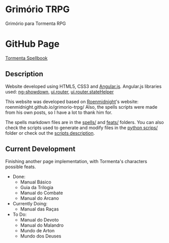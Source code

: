 # Grimório TRPG

Grimório para Tormenta RPG

# GitHub Page

[Tormenta Spellbook](https://juliobguedes.github.io/TormentaSpellbook/)

## Description

Website developed using HTML5, CSS3 and [Angular.js](https://github.com/angular/angular.js).
Angular.js libraries used: [ng-showdown](https://github.com/showdownjs/ng-showdown), [ui.router](https://github.com/angular-ui/ui-router), [ui.router.stateHelper](https://github.com/marklagendijk/ui-router.stateHelper)

This website was developed based on [Roenmidnight](https://github.com/roenmidnight)'s website: roenmidnight.github.io/grimorio-trpg/
Also, the spells scripts were made from his own posts, so I have a lot to thank him for.

The spells markdown files are in the [spells/](https://github.com/juliobguedes/TormentaSpellbook/tree/master/spells) and [feats/](https://github.com/juliobguedes/TormentaSpellbook/tree/master/feats) folders. You can also check the scripts used to generate and modify files in the [python scrips/](https://github.com/juliobguedes/TormentaSpellbook/tree/master/python%20scripts) folder or check out the [scripts description](https://github.com/juliobguedes/TormentaSpellbook/tree/master/python%20scripts/DESCRIPTION.md).

## Current Development

Finishing another page implementation, with Tormenta's characters possible feats.

+ Done:
  + Manual Básico
  + Guia da Trilogia
  + Manual do Combate
  + Manual do Arcano
+ Currently Doing:
  + Manual das Raças
+ To Do:
  + Manual do Devoto
  + Manual do Malandro
  + Mundo de Arton
  + Mundo dos Deuses
